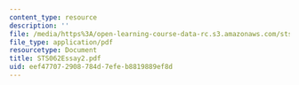 ```yaml
---
content_type: resource
description: ''
file: /media/https%3A/open-learning-course-data-rc.s3.amazonaws.com/sts-062j-drugs-politics-and-culture-spring-2006/eef477072908784d7efeb8819889ef8d_STS062Essay2.pdf
file_type: application/pdf
resourcetype: Document
title: STS062Essay2.pdf
uid: eef47707-2908-784d-7efe-b8819889ef8d
---
```

